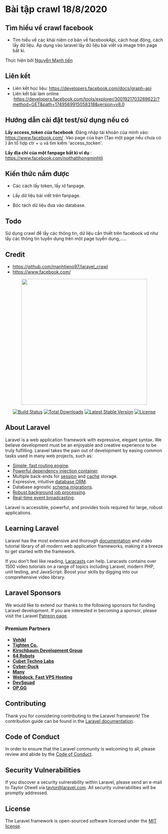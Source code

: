 # Bài tập crawl 18/8/2020

## Tìm hiểu về crawl facebook

- Tìm hiểu về các khái niệm cơ bản về facebookApi, cách hoạt động, cách lấy dữ liệu. Áp dụng vào laravel lấy dữ liệu bài viết và image trên page bất kì.

Thực hiện bởi [Nguyễn Mạnh tiến](https://github.com/manhtieno97)

## Liên kết

- Liên kết học liệu:  https://developers.facebook.com/docs/graph-api
- Liên kết bài làm online :https://developers.facebook.com/tools/explorer/3001921703269622/?method=GET&path=1749569915058318&version=v8.0

## Hướng dẫn cài đặt test/sử dụng nếu có

 **Lấy access_token của facebook** :Đăng nhập tài khoản của mình vào: https://www.facebook.com/ .Vào page của bạn (Tạo một page nếu chưa có ) ấn tổ hợp ctr + u và tìm kiếm 'access_tocken'.
 
 **Lấy địa chỉ của một fanpage bất kì ví dụ** : https://www.facebook.com/noithatthongminhtli
 

## Kiến thức nắm được

- Các cách lấy token, lấy id fanpage.

- Lấy dữ liệu bài viết trên fanpage.
                    
- Bóc tách dữ liệu đưa vào database.

## Todo

Sử dụng crawl để lấy các thông tin, dữ liệu cần thiết trên facebook vd như lấy các thông tin tuyển dụng trên một page tuyển dụng,.....

## Credit

- https://github.com/manhtieno97/laravel_crawl
- https://www.facebook.com/





















<p align="center"><img src="https://res.cloudinary.com/dtfbvvkyp/image/upload/v1566331377/laravel-logolockup-cmyk-red.svg" width="400"></p>

<p align="center">
<a href="https://travis-ci.org/laravel/framework"><img src="https://travis-ci.org/laravel/framework.svg" alt="Build Status"></a>
<a href="https://packagist.org/packages/laravel/framework"><img src="https://poser.pugx.org/laravel/framework/d/total.svg" alt="Total Downloads"></a>
<a href="https://packagist.org/packages/laravel/framework"><img src="https://poser.pugx.org/laravel/framework/v/stable.svg" alt="Latest Stable Version"></a>
<a href="https://packagist.org/packages/laravel/framework"><img src="https://poser.pugx.org/laravel/framework/license.svg" alt="License"></a>
</p>

## About Laravel

Laravel is a web application framework with expressive, elegant syntax. We believe development must be an enjoyable and creative experience to be truly fulfilling. Laravel takes the pain out of development by easing common tasks used in many web projects, such as:

- [Simple, fast routing engine](https://laravel.com/docs/routing).
- [Powerful dependency injection container](https://laravel.com/docs/container).
- Multiple back-ends for [session](https://laravel.com/docs/session) and [cache](https://laravel.com/docs/cache) storage.
- Expressive, intuitive [database ORM](https://laravel.com/docs/eloquent).
- Database agnostic [schema migrations](https://laravel.com/docs/migrations).
- [Robust background job processing](https://laravel.com/docs/queues).
- [Real-time event broadcasting](https://laravel.com/docs/broadcasting).

Laravel is accessible, powerful, and provides tools required for large, robust applications.

## Learning Laravel

Laravel has the most extensive and thorough [documentation](https://laravel.com/docs) and video tutorial library of all modern web application frameworks, making it a breeze to get started with the framework.

If you don't feel like reading, [Laracasts](https://laracasts.com) can help. Laracasts contains over 1500 video tutorials on a range of topics including Laravel, modern PHP, unit testing, and JavaScript. Boost your skills by digging into our comprehensive video library.

## Laravel Sponsors

We would like to extend our thanks to the following sponsors for funding Laravel development. If you are interested in becoming a sponsor, please visit the Laravel [Patreon page](https://patreon.com/taylorotwell).

### Premium Partners

- **[Vehikl](https://vehikl.com/)**
- **[Tighten Co.](https://tighten.co)**
- **[Kirschbaum Development Group](https://kirschbaumdevelopment.com)**
- **[64 Robots](https://64robots.com)**
- **[Cubet Techno Labs](https://cubettech.com)**
- **[Cyber-Duck](https://cyber-duck.co.uk)**
- **[Many](https://www.many.co.uk)**
- **[Webdock, Fast VPS Hosting](https://www.webdock.io/en)**
- **[DevSquad](https://devsquad.com)**
- **[OP.GG](https://op.gg)**

## Contributing

Thank you for considering contributing to the Laravel framework! The contribution guide can be found in the [Laravel documentation](https://laravel.com/docs/contributions).

## Code of Conduct

In order to ensure that the Laravel community is welcoming to all, please review and abide by the [Code of Conduct](https://laravel.com/docs/contributions#code-of-conduct).

## Security Vulnerabilities

If you discover a security vulnerability within Laravel, please send an e-mail to Taylor Otwell via [taylor@laravel.com](mailto:taylor@laravel.com). All security vulnerabilities will be promptly addressed.

## License

The Laravel framework is open-sourced software licensed under the [MIT license](https://opensource.org/licenses/MIT).
